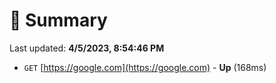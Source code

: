 # 📖 Summary
Last updated: **4/5/2023, 8:54:46 PM**

- `GET` [https://google.com](https://google.com) - **Up** (168ms)
